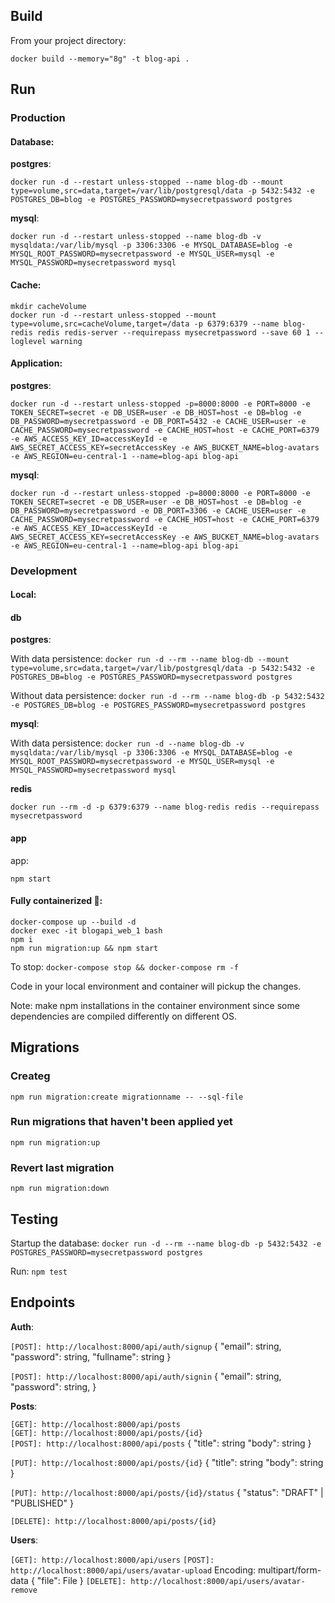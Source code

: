 ## Build

From your project directory:

`docker build --memory="8g" -t blog-api .`

## Run

### Production

#### Database:

<strong>postgres</strong>:

`docker run -d --restart unless-stopped --name blog-db --mount type=volume,src=data,target=/var/lib/postgresql/data -p 5432:5432 -e POSTGRES_DB=blog -e POSTGRES_PASSWORD=mysecretpassword postgres`

<strong>mysql</strong>:

`docker run -d --restart unless-stopped --name blog-db -v mysqldata:/var/lib/mysql -p 3306:3306 -e MYSQL_DATABASE=blog -e MYSQL_ROOT_PASSWORD=mysecretpassword -e MYSQL_USER=mysql -e MYSQL_PASSWORD=mysecretpassword mysql`

#### Cache:

`mkdir cacheVolume` <br />
`docker run -d --restart unless-stopped --mount type=volume,src=cacheVolume,target=/data -p 6379:6379 --name blog-redis redis redis-server --requirepass mysecretpassword --save 60 1 --loglevel warning`

#### Application:

<strong>postgres</strong>:

`docker run -d --restart unless-stopped -p=8000:8000 -e PORT=8000 -e TOKEN_SECRET=secret -e DB_USER=user -e DB_HOST=host -e DB=blog -e DB_PASSWORD=mysecretpassword -e DB_PORT=5432 -e CACHE_USER=user -e CACHE_PASSWORD=mysecretpassword -e CACHE_HOST=host -e CACHE_PORT=6379 -e AWS_ACCESS_KEY_ID=accessKeyId -e AWS_SECRET_ACCESS_KEY=secretAccessKey -e AWS_BUCKET_NAME=blog-avatars -e AWS_REGION=eu-central-1 --name=blog-api blog-api`

<strong>mysql</strong>:

`docker run -d --restart unless-stopped -p=8000:8000 -e PORT=8000 -e TOKEN_SECRET=secret -e DB_USER=user -e DB_HOST=host -e DB=blog -e DB_PASSWORD=mysecretpassword -e DB_PORT=3306 -e CACHE_USER=user -e CACHE_PASSWORD=mysecretpassword -e CACHE_HOST=host -e CACHE_PORT=6379 -e AWS_ACCESS_KEY_ID=accessKeyId -e AWS_SECRET_ACCESS_KEY=secretAccessKey -e AWS_BUCKET_NAME=blog-avatars -e AWS_REGION=eu-central-1 --name=blog-api blog-api`

### Development

#### Local:

#### db

<strong>postgres</strong>:

With data persistence:
`docker run -d --rm --name blog-db --mount type=volume,src=data,target=/var/lib/postgresql/data -p 5432:5432 -e POSTGRES_DB=blog -e POSTGRES_PASSWORD=mysecretpassword postgres`

Without data persistence:
`docker run -d --rm --name blog-db -p 5432:5432 -e POSTGRES_DB=blog -e POSTGRES_PASSWORD=mysecretpassword postgres`

<strong>mysql</strong>:

With data persistence:
`docker run -d --name blog-db -v mysqldata:/var/lib/mysql -p 3306:3306 -e MYSQL_DATABASE=blog -e MYSQL_ROOT_PASSWORD=mysecretpassword -e MYSQL_USER=mysql -e MYSQL_PASSWORD=mysecretpassword mysql`

<strong>redis</strong>

`docker run --rm -d -p 6379:6379 --name blog-redis redis --requirepass mysecretpassword`

#### app

app:

`npm start`

#### Fully containerized 🚀:

`docker-compose up --build -d` <br />
`docker exec -it blogapi_web_1 bash` <br />
`npm i` <br />
`npm run migration:up && npm start`

To stop: `docker-compose stop && docker-compose rm -f`

Code in your local environment and container will pickup the changes.

Note: make npm installations in the container environment since some dependencies are compiled differently on different OS.

## Migrations

### Createg

`npm run migration:create migrationname -- --sql-file`

### Run migrations that haven't been applied yet

`npm run migration:up`

### Revert last migration

`npm run migration:down`

## Testing

Startup the database: `docker run -d --rm --name blog-db -p 5432:5432 -e POSTGRES_PASSWORD=mysecretpassword postgres`

Run: `npm test`

## Endpoints

<strong>Auth</strong>:

`[POST]: http://localhost:8000/api/auth/signup`
{
"email": string,
"password": string,
"fullname": string
}

`[POST]: http://localhost:8000/api/auth/signin`
{
"email": string,
"password": string,
}

<strong>Posts</strong>:

`[GET]: http://localhost:8000/api/posts` <br />
`[GET]: http://localhost:8000/api/posts/{id}` <br />
`[POST]: http://localhost:8000/api/posts`
{
"title": string
"body": string
}

`[PUT]: http://localhost:8000/api/posts/{id}`
{
"title": string
"body": string
}

`[PUT]: http://localhost:8000/api/posts/{id}/status`
{
"status": "DRAFT" | "PUBLISHED"
}

`[DELETE]: http://localhost:8000/api/posts/{id}`

<strong>Users</strong>:

`[GET]: http://localhost:8000/api/users`
`[POST]: http://localhost:8000/api/users/avatar-upload`
Encoding: multipart/form-data
{
"file": File
}
`[DELETE]: http://localhost:8000/api/users/avatar-remove`
